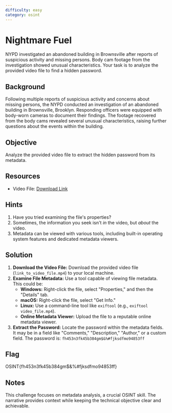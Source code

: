```yaml
---
difficulty: easy
category: osint
---
```


# Nightmare Fuel

NYPD investigated an abandoned building in Brownsville after reports of suspicious activity and missing persons. Body cam footage from the investigation showed unusual characteristics. Your task is to analyze the provided video file to find a hidden password.

## Background

Following multiple reports of suspicious activity and concerns about missing persons, the NYPD conducted an investigation of an abandoned building in Brownsville, Brooklyn. Responding officers were equipped with body-worn cameras to document their findings. The footage recovered from the body cams revealed several unusual characteristics, raising further questions about the events within the building.

## Objective

Analyze the provided video file to extract the hidden password from its metadata.

## Resources

- Video File: [Download Link](link_to_video_file.mp4)

## Hints

1. Have you tried examining the file's properties?
2. Sometimes, the information you seek isn't *in* the video, but *about* the video.
3. Metadata can be viewed with various tools, including built-in operating system features and dedicated metadata viewers.

## Solution

1. **Download the Video File:** Download the provided video file (`link_to_video_file.mp4`) to your local machine.
2. **Examine File Metadata:** Use a tool capable of viewing file metadata. This could be:
   - **Windows:** Right-click the file, select "Properties," and then the "Details" tab.
   - **macOS:** Right-click the file, select "Get Info."
   - **Linux:** Use a command-line tool like `exiftool` (e.g., `exiftool video_file.mp4`).
   - **Online Metadata Viewer:** Upload the file to a reputable online metadata viewer.
3. **Extract the Password:** Locate the password within the metadata fields. It may be in a field like "Comments," "Description," "Author," or a custom field. The password is: `fh453n3fk45b384gm$&%#fjksdfmo94853ff`

## Flag

OSINT{fh453n3fk45b384gm$&%#fjksdfmo94853ff}

## Notes

This challenge focuses on metadata analysis, a crucial OSINT skill. The narrative provides context while keeping the technical objective clear and achievable.
